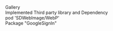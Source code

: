 Gallery
<br>
Implemented Third party library and Dependency
<br>
pod 'SDWebImage/WebP'
<br>
Package "GoogleSignIn"

